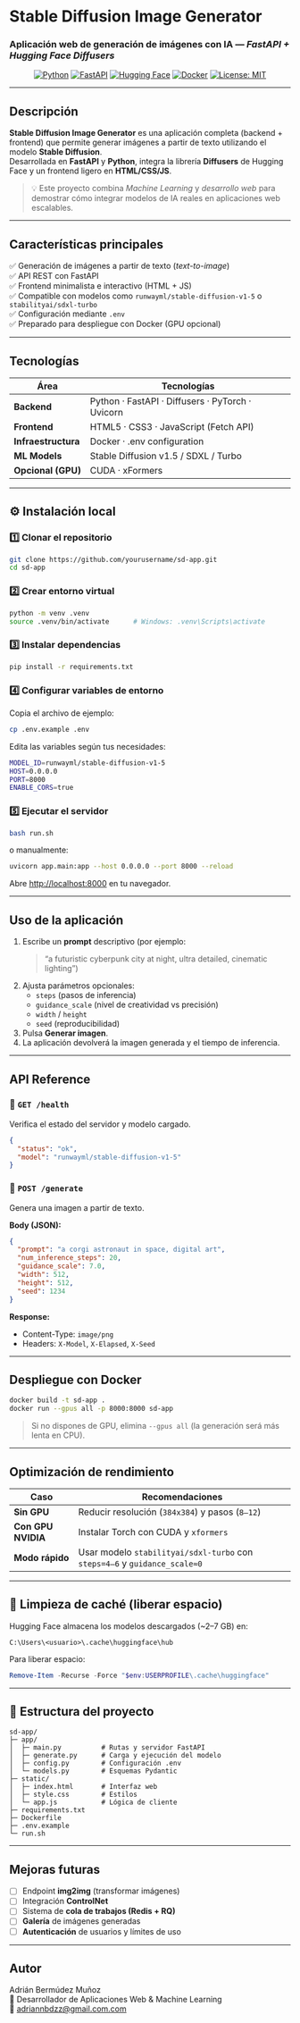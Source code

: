 #  Stable Diffusion Image Generator  
###  Aplicación web de generación de imágenes con IA — *FastAPI + Hugging Face Diffusers*

<div align="center">

[![Python](https://img.shields.io/badge/Python-3.10%2B-blue?logo=python)](https://www.python.org/)
[![FastAPI](https://img.shields.io/badge/FastAPI-0.110%2B-009485?logo=fastapi)](https://fastapi.tiangolo.com/)
[![Hugging Face](https://img.shields.io/badge/Diffusers-HuggingFace-yellow?logo=huggingface)](https://huggingface.co/docs/diffusers/index)
[![Docker](https://img.shields.io/badge/Docker-ready-blue?logo=docker)](https://www.docker.com/)
[![License: MIT](https://img.shields.io/badge/License-MIT-green.svg)](LICENSE)

</div>

---

##  Descripción

**Stable Diffusion Image Generator** es una aplicación completa (backend + frontend) que permite generar imágenes a partir de texto utilizando el modelo **Stable Diffusion**.  
Desarrollada en **FastAPI** y **Python**, integra la librería **Diffusers** de Hugging Face y un frontend ligero en **HTML/CSS/JS**.

> 💡 Este proyecto combina *Machine Learning* y *desarrollo web* para demostrar cómo integrar modelos de IA reales en aplicaciones web escalables.

---

##  Características principales

✅ Generación de imágenes a partir de texto (*text-to-image*)  
✅ API REST con FastAPI  
✅ Frontend minimalista e interactivo (HTML + JS)  
✅ Compatible con modelos como `runwayml/stable-diffusion-v1-5` o `stabilityai/sdxl-turbo`  
✅ Configuración mediante `.env`  
✅ Preparado para despliegue con Docker (GPU opcional)

---

##  Tecnologías

| Área | Tecnologías |
|------|--------------|
| **Backend** | Python · FastAPI · Diffusers · PyTorch · Uvicorn |
| **Frontend** | HTML5 · CSS3 · JavaScript (Fetch API) |
| **Infraestructura** | Docker · .env configuration |
| **ML Models** | Stable Diffusion v1.5 / SDXL / Turbo |
| **Opcional (GPU)** | CUDA · xFormers |

---

## ⚙️ Instalación local

### 1️⃣ Clonar el repositorio
```bash
git clone https://github.com/yourusername/sd-app.git
cd sd-app
```

### 2️⃣ Crear entorno virtual
```bash
python -m venv .venv
source .venv/bin/activate      # Windows: .venv\Scripts\activate
```

### 3️⃣ Instalar dependencias
```bash
pip install -r requirements.txt
```

### 4️⃣ Configurar variables de entorno
Copia el archivo de ejemplo:
```bash
cp .env.example .env
```

Edita las variables según tus necesidades:
```bash
MODEL_ID=runwayml/stable-diffusion-v1-5
HOST=0.0.0.0
PORT=8000
ENABLE_CORS=true
```

### 5️⃣ Ejecutar el servidor
```bash
bash run.sh
```
o manualmente:
```bash
uvicorn app.main:app --host 0.0.0.0 --port 8000 --reload
```

 Abre [http://localhost:8000](http://localhost:8000) en tu navegador.

---

##  Uso de la aplicación

1. Escribe un **prompt** descriptivo (por ejemplo:  
   > “a futuristic cyberpunk city at night, ultra detailed, cinematic lighting”)  
2. Ajusta parámetros opcionales:
   - `steps` (pasos de inferencia)
   - `guidance_scale` (nivel de creatividad vs precisión)
   - `width` / `height`
   - `seed` (reproducibilidad)
3. Pulsa **Generar imagen**.
4. La aplicación devolverá la imagen generada y el tiempo de inferencia.

---

##  API Reference

### 🔹 `GET /health`
Verifica el estado del servidor y modelo cargado.
```json
{
  "status": "ok",
  "model": "runwayml/stable-diffusion-v1-5"
}
```

### 🔹 `POST /generate`
Genera una imagen a partir de texto.

**Body (JSON):**
```json
{
  "prompt": "a corgi astronaut in space, digital art",
  "num_inference_steps": 20,
  "guidance_scale": 7.0,
  "width": 512,
  "height": 512,
  "seed": 1234
}
```

**Response:**  
- Content-Type: `image/png`  
- Headers: `X-Model`, `X-Elapsed`, `X-Seed`

---

##  Despliegue con Docker

```bash
docker build -t sd-app .
docker run --gpus all -p 8000:8000 sd-app
```

> Si no dispones de GPU, elimina `--gpus all` (la generación será más lenta en CPU).

---

##  Optimización de rendimiento

| Caso | Recomendaciones |
|------|-----------------|
| **Sin GPU** | Reducir resolución (`384x384`) y pasos (`8–12`) |
| **Con GPU NVIDIA** | Instalar Torch con CUDA y `xformers` |
| **Modo rápido** | Usar modelo `stabilityai/sdxl-turbo` con `steps=4–6` y `guidance_scale≈0` |

---

## 🧹 Limpieza de caché (liberar espacio)

Hugging Face almacena los modelos descargados (~2–7 GB) en:
```
C:\Users\<usuario>\.cache\huggingface\hub
```

Para liberar espacio:
```powershell
Remove-Item -Recurse -Force "$env:USERPROFILE\.cache\huggingface"
```

---

## 📂 Estructura del proyecto

```
sd-app/
├─ app/
│  ├─ main.py          # Rutas y servidor FastAPI
│  ├─ generate.py      # Carga y ejecución del modelo
│  ├─ config.py        # Configuración .env
│  └─ models.py        # Esquemas Pydantic
├─ static/
│  ├─ index.html       # Interfaz web
│  ├─ style.css        # Estilos
│  └─ app.js           # Lógica de cliente
├─ requirements.txt
├─ Dockerfile
├─ .env.example
└─ run.sh
```

---

##  Mejoras futuras

- [ ] Endpoint **img2img** (transformar imágenes)
- [ ] Integración **ControlNet**
- [ ] Sistema de **cola de trabajos (Redis + RQ)**
- [ ] **Galería** de imágenes generadas
- [ ] **Autenticación** de usuarios y límites de uso

---

##  Autor

Adrián Bermúdez Muñoz  
💼 Desarrollador de Aplicaciones Web & Machine Learning  
📧 adriannbdzz@gmail.com.com  

